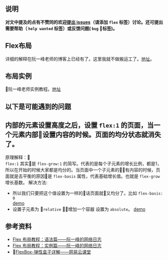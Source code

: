 ## 说明
**对文中提及的点有不赞同的欢迎[提出 issues](https://github.com/kuckboy1994/dailyNote/issues/new)（请添加 `flex` 标签）讨论。还可提出需要帮助（ `help wanted` 标签）或反馈问题( `bug` 标签)。**

## Flex布局
详细的解释在阮一峰老师的博客上已经有了。这里我就不做搬运工了。[地址](http://www.ruanyifeng.com/blog/2015/07/flex-grammar.html)。

## 布局实例
阮一峰老师实例教程。[地址](http://www.ruanyifeng.com/blog/2015/07/flex-examples.html)

## 以下是可能遇到的问题
## 内部的元素设置高度之后，设置 `flex:1` 的页面，当一个元素内部设置内容的时候。页面的均分状态就消失了。        
原理解释：  
`flex:1` 其实是 `flex-grow:1` 的简写。代表的是每个子元素的增长比例，都是1，所以在开始的时候大家都是均分的。当页面中一个子元素的有内容的时候，页面就是去平衡的原因是 `flex-basis` 属性，代表基础增长值。也就是 `flex-grow` 增长基数。
解决方法:  
- 所以我们只要把这个值设置为一样的话页面就又均分了。比如 `flex-basis: 0`  
  [demo](https://kuckboy1994.github.io/dailyNote/布局/flex布局/demo/demo1.html)
- 设置子元素为 `relative` ，增加一个容器 设置为 `absolute`。
	[demo](https://kuckboy1994.github.io/dailyNote/布局/flex布局/demo/demo2.html)
  

## 参考资料
- [Flex 布局教程：语法篇——阮一峰的网络日志](http://www.ruanyifeng.com/blog/2015/07/flex-grammar.html)
- [Flex 布局教程：实例篇——阮一峰的网络日志](http://www.ruanyifeng.com/blog/2015/07/flex-examples.html)
- [FlexBox-弹性盒子详解——网易云课堂](https://study.163.com/course/courseMain.htm?courseId=1003164044)
